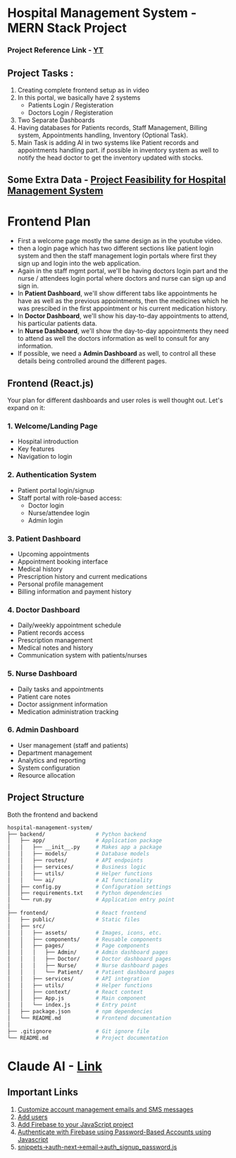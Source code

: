 # Hospital Management System - MERN Stack Project

### Project Reference Link - [YT](https://www.youtube.com/watch?v=9OGhwqWQ8fI)

## Project Tasks :
1. Creating complete frontend setup as in video
2. In this portal, we basically have 2 systems
   - Patients Login / Registeration
   - Doctors Login / Registeration
3. Two Separate Dashboards
4. Having databases for Patients records, Staff Management, Billing system, Appointments handling, Inventory (Optional Task).
5. Main Task is adding AI in two systems like Patient records and appointments handling part. if possible in inventory system as well to notify the head doctor to get the inventory updated with stocks.


## Some Extra Data - [Project Feasibility for Hospital Management System](https://monica.im/share/chat?shareId=ZSO50tpgkKpDpffK)


# Frontend Plan

- First a welcome page mostly the same design as in the youtube video.
- then a login page which has two different sections like patient login system and then the staff management login portals where first they sign up and login into the web application.
- Again in the staff mgmt portal, we'll be having doctors login part and the nurse / attendees login portal where doctors and nurse can sign up and sign in.
- In **Patient Dashboard**, we'll show different tabs like appointments he have as well as the previous appointments, then the medicines which he was prescibed in the first appointment or his current medication history.
- In **Doctor Dashboard**, we'll show his day-to-day appointments to attend, his particular patients data.
- In **Nurse Dashboard**, we'll show the day-to-day appointments they need to attend as well the doctors information as well to consult for any information.
- If possible, we need a **Admin Dashboard** as well, to control all these details being controlled around the different pages.

## Frontend (React.js)
Your plan for different dashboards and user roles is well thought out. Let's expand on it:

### 1. Welcome/Landing Page

- Hospital introduction
- Key features
- Navigation to login

### 2. Authentication System

- Patient portal login/signup
- Staff portal with role-based access:
  - Doctor login
  - Nurse/attendee login
  - Admin login

### 3. Patient Dashboard
- Upcoming appointments
- Appointment booking interface
- Medical history
- Prescription history and current medications
- Personal profile management
- Billing information and payment history

### 4. Doctor Dashboard
- Daily/weekly appointment schedule
- Patient records access
- Prescription management
- Medical notes and history
- Communication system with patients/nurses

### 5. Nurse Dashboard
- Daily tasks and appointments
- Patient care notes
- Doctor assignment information
- Medication administration tracking

### 6. Admin Dashboard
- User management (staff and patients)
- Department management
- Analytics and reporting
- System configuration
- Resource allocation

## Project Structure
Both the frontend and backend 
```bash
hospital-management-system/
├── backend/                # Python backend
│   ├── app/                # Application package
│   │   ├── __init__.py     # Makes app a package
│   │   ├── models/         # Database models
│   │   ├── routes/         # API endpoints
│   │   ├── services/       # Business logic
│   │   ├── utils/          # Helper functions
│   │   └── ai/             # AI functionality
│   ├── config.py           # Configuration settings
│   ├── requirements.txt    # Python dependencies
│   └── run.py              # Application entry point
│
├── frontend/               # React frontend
│   ├── public/             # Static files
│   ├── src/
│   │   ├── assets/         # Images, icons, etc.
│   │   ├── components/     # Reusable components
│   │   ├── pages/          # Page components
│   │   │   ├── Admin/      # Admin dashboard pages
│   │   │   ├── Doctor/     # Doctor dashboard pages
│   │   │   ├── Nurse/      # Nurse dashboard pages
│   │   │   └── Patient/    # Patient dashboard pages
│   │   ├── services/       # API integration
│   │   ├── utils/          # Helper functions
│   │   ├── context/        # React context
│   │   ├── App.js          # Main component
│   │   └── index.js        # Entry point
│   ├── package.json        # npm dependencies
│   └── README.md           # Frontend documentation
│
├── .gitignore              # Git ignore file
└── README.md               # Project documentation
```
# Claude AI - [Link](https://claude.ai/share/b3e63877-68ef-4b38-9a05-d40653da5a58)

## Important Links 
1. [Customize account management emails and SMS messages](https://support.google.com/firebase/answer/7000714)
2. [Add users](https://support.google.com/firebase/answer/6400802?hl=en&ref_topic=6386702)
3. [Add Firebase to your JavaScript project](https://firebase.google.com/docs/web/setup)
4. [Authenticate with Firebase using Password-Based Accounts using Javascript](https://firebase.google.com/docs/auth/web/password-auth)
5. [snippets->auth-next->email->auth_signup_password.js](https://github.com/firebase/snippets-web/blob/467eaa165dcbd9b3ab15711e76fa52237ba37f8b/snippets/auth-next/email/auth_signup_password.js#L8-L21)
